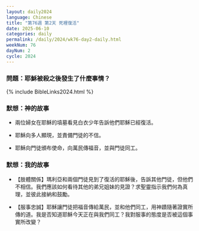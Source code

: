 ```yaml
---
layout: daily2024
language: Chinese
title: "第76週 第2天 死裡復活"
date: 2025-06-10
categories: daily
permalink: /daily/2024/wk76-day2-daily.html
weekNum: 76
dayNum: 2
cycle: 2024
---
```


### 問題：耶穌被殺之後發生了什麼事情？

{% include BibleLinks2024.html %}

### 默想：神的故事 
+ 兩位婦女在耶穌的墳墓看見白衣少年告訴他們耶穌已經復活。

+ 耶穌向多人顯現，並責備門徒的不信。

+ 耶穌向門徒頒布使命，向萬民傳福音，並與門徒同工。

### 默想：我的故事
+ 【肢體關係】瑪利亞和兩個門徒見到了復活的耶穌後，告訴其他門徒，但他們不相信。我們應該如何看待其他的弟兄姐妹的見證？求聖靈指示我們何為真理，並彼此接納和鼓勵。

+ 【服事忠誠】耶穌讓門徒把福音傳給萬民，並和他們同工，用神蹟隨著證實所傳的道。我是否知道耶穌今天正在與我們同工？我對服事的態度是否被這個事實所改變？
